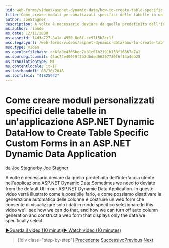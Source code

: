 ```yaml
---
uid: web-forms/videos/aspnet-dynamic-data/how-to-create-table-specific-custom-forms-in-an-aspnet-dynamic-data-application
title: Come creare moduli personalizzati specifici delle tabelle in un'applicazione ASP.NET Dynamic Data | Microsoft Docs
author: JoeStagner
description: A volte è necessario deviare da quello predefinito dell'interfaccia utente nell'applicazione ASP.NET Dynamic Data. In questo video verrà illustrato come è possibile farlo, e come è possibile disattivare la...
ms.author: riande
ms.date: 12/11/2008
ms.assetid: 14d3a727-8a1a-4950-8e8f-ce97f5b2ec1f
msc.legacyurl: /web-forms/videos/aspnet-dynamic-data/how-to-create-table-specific-custom-forms-in-an-aspnet-dynamic-data-application
msc.type: video
ms.openlocfilehash: cc6fa8e4305bec7a31c61b2191b158f16667a7a1
ms.sourcegitcommit: 45ac74e400f9f2b7dbded66297730f6f14a4eb25
ms.translationtype: MT
ms.contentlocale: it-IT
ms.lasthandoff: 08/16/2018
ms.locfileid: "41825932"
---
```

<a name="how-to-create-table-specific-custom-forms-in-an-aspnet-dynamic-data-application"></a><span data-ttu-id="275e4-104">Come creare moduli personalizzati specifici delle tabelle in un'applicazione ASP.NET Dynamic Data</span><span class="sxs-lookup"><span data-stu-id="275e4-104">How to Create Table Specific Custom Forms in an ASP.NET Dynamic Data Application</span></span>
====================
<span data-ttu-id="275e4-105">da [Joe Stagner](https://github.com/JoeStagner)</span><span class="sxs-lookup"><span data-stu-id="275e4-105">by [Joe Stagner](https://github.com/JoeStagner)</span></span>

<span data-ttu-id="275e4-106">A volte è necessario deviare da quello predefinito dell'interfaccia utente nell'applicazione ASP.NET Dynamic Data.</span><span class="sxs-lookup"><span data-stu-id="275e4-106">Sometimes we need to deviate from the default UI in our ASP.NET Dynamic Data Application.</span></span> <span data-ttu-id="275e4-107">In questo video verrà illustrato come è possibile farlo, e come possiamo disattivare la generazione automatica delle colonne e costruire un web form che consente di visualizzare solo i dati in modo specifico selezionare.</span><span class="sxs-lookup"><span data-stu-id="275e4-107">In this video we'll see how we can do that, and how we can turn off auto column generation and construct a web form that displays only the data we specifically select.</span></span>

[<span data-ttu-id="275e4-108">&#9654;Guarda il video (10 minuti)</span><span class="sxs-lookup"><span data-stu-id="275e4-108">&#9654; Watch video (10 minutes)</span></span>](https://channel9.msdn.com/Blogs/ASP-NET-Site-Videos/how-to-create-table-specific-custom-forms-in-an-aspnet-dynamic-data-application)

> [!div class="step-by-step"]
> <span data-ttu-id="275e4-109">[Precedente](how-to-remove-columns-from-your-dynamicdata-data-grids.md)
> [Successivo](aspnet-dynamic-data-custom-form-formatting.md)</span><span class="sxs-lookup"><span data-stu-id="275e4-109">[Previous](how-to-remove-columns-from-your-dynamicdata-data-grids.md)
[Next](aspnet-dynamic-data-custom-form-formatting.md)</span></span>
